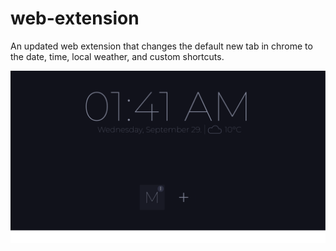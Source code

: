 # web-extension
An updated web extension that changes the default new tab in chrome to the date, time, local weather, and custom shortcuts.


![Screenshot](src/assets/screenshot.png)